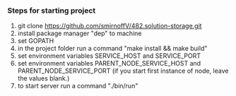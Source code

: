 ### Steps for starting project
1) git clone https://github.com/smirnoffV/482.solution-storage.git
2) install package manager "dep" to machine
3) set GOPATH
4) in the project folder run a command "make install && make build"
5) set environment variables SERVICE_HOST and SERVICE_PORT
6) set environment variables PARENT_NODE_SERVICE_HOST and PARENT_NODE_SERVICE_PORT (if you start first instance of node, leave the values blank.)
7) to start server run a command "./bin/run"